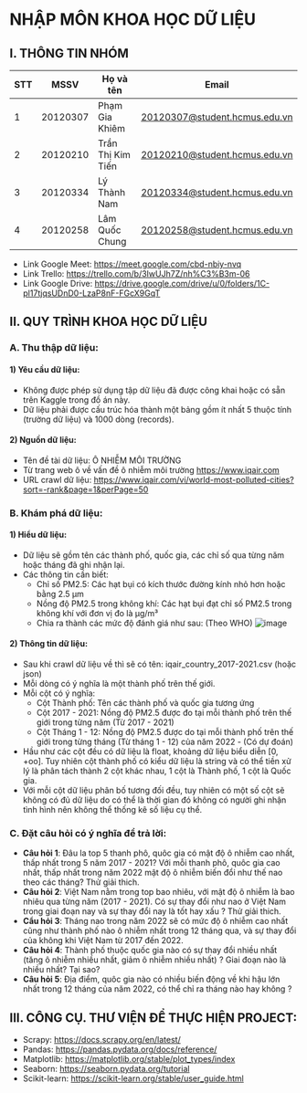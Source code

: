 # NHẬP MÔN KHOA HỌC DỮ LIỆU
## I. THÔNG TIN NHÓM
|**STT**|**MSSV**|**Họ và tên**|**Email**|
|---|--------|------|-------|
|1|20120307|Phạm Gia Khiêm|20120307@student.hcmus.edu.vn|
|2|20120210|Trần Thị Kim Tiến|20120210@student.hcmus.edu.vn|
|3|20120334|Lý Thành Nam|20120334@student.hcmus.edu.vn|
|4|20120258|Lâm Quốc Chung|20120258@student.hcmus.edu.vn|
- Link Google Meet: https://meet.google.com/cbd-nbiy-nvq
- Link Trello: https://trello.com/b/3IwUJh7Z/nh%C3%B3m-06
- Link Google Drive: https://drive.google.com/drive/u/0/folders/1C-pl17tjqsUDnD0-LzaP8nF-FGcX9GqT
## II. QUY TRÌNH KHOA HỌC DỮ LIỆU
### A. Thu thập dữ liệu: 
#### 1) Yêu cầu dữ liệu:
- Không được phép sử dụng tập dữ liệu đã được công khai hoặc có sẵn trên Kaggle trong đồ án này.
- Dữ liệu phải được cấu trúc hóa thành một bảng gồm ít nhất 5 thuộc tính (trường dữ liệu) và 1000 dòng (records).
#### 2) Nguồn dữ liệu:
- Tên đề tài dữ liệu: Ô NHIỄM MÔI TRƯỜNG
- Từ trang web ô về vấn đề ô nhiễm môi trường https://www.iqair.com
- URL crawl dữ liệu: https://www.iqair.com/vi/world-most-polluted-cities?sort=-rank&page=1&perPage=50
### B. Khám phá dữ liệu:
#### 1) Hiểu dữ liệu:
- Dữ liệu sẽ gồm tên các thành phố, quốc gia, các chỉ số qua từng năm hoặc tháng đã ghi nhận lại. 
- Các thông tin cần biết:
  - Chỉ số PM2.5: Các hạt bụi có kích thước đường kính nhỏ hơn hoặc bằng 2.5 µm
  - Nồng độ PM2.5 trong không khí: Các hạt bụi đạt chỉ số PM2.5 trong không khí với đơn vị đo là μg/m³
  - Chia ra thành các mức độ đánh giá như sau: (Theo WHO)
![image](https://user-images.githubusercontent.com/94270107/201021134-805bd9ff-b8de-4d30-b999-5c051296004e.png)
#### 2) Thông tin dữ liệu:
- Sau khi crawl dữ liệu về thì sẽ có tên: iqair_country_2017-2021.csv (hoặc json)
- Mỗi dòng có ý nghĩa là một thành phố trên thế giới.
- Mỗi cột có ý nghĩa:
  - Cột Thành phố: Tên các thành phố và quốc gia tương ứng
  - Cột 2017 - 2021: Nồng độ PM2.5 được đo tại mỗi thành phố trên thế giới trong từng năm (Từ 2017 - 2021)
  - Cột Tháng 1 - 12: Nồng độ PM2.5 được do tại mỗi thành phố trên thế giới trong từng tháng (Từ tháng 1 - 12) của năm 2022 - (Có dự đoán)
- Hầu như các cột đều có dữ liệu là float, khoảng dữ liệu biểu diễn [0, +oo]. Tuy nhiên cột thành phố có kiểu dữ liệu là string và có thể tiền xử lý là phân tách thành 2 cột khác nhau, 1 cột là Thành phố, 1 cột là Quốc gia.
- Với mỗi cột dữ liệu phân bố tương đối đều, tuy nhiên có một số cột sẽ không có đủ dữ liệu do có thể là thời gian đó không có người ghi nhận tình hình nên không thể thống kê số liệu cụ thể.
### C. Đặt câu hỏi có ý nghĩa để trả lời:
- **Câu hỏi 1**: Đâu la top 5 thanh phô, quôc gia có mật độ ô nhiễm cao nhất, thấp nhất trong 5 năm 2017 - 2021? Với mỗi thanh phô, quôc gia cao nhất, thấp nhất trong năm 2022 mật độ ô nhiễm biến đổi như thế nao theo
các tháng? Thử giải thich.
- **Câu hỏi 2**: Việt Nam nằm trong top bao nhiêu, với mật độ ô nhiễm là bao nhiêu qua từng năm (2017 - 2021). Có sự thay đổi như nao ở Việt Nam trong giai đoạn nay và sự thay đổi nay là tốt hay xấu ? Thử giải thich.
- **Cẩu hỏi 3**: Tháng nao trong năm 2022 sẽ có mức độ ô nhiễm cao nhất cũng như thành phố nào ô nhiễm nhất trong 12 tháng qua, và sự thay đổi của không khi Việt Nam từ 2017 đến 2022.
- **Câu hỏi 4**: Thành phố thuộc quốc gia nào có sự thay đổi nhiều nhất (tăng ô nhiễm nhiều nhất, giảm ô nhiễm nhiều nhất) ? Giai đoạn nào là nhiều nhất? Tại sao?
- **Câu hỏi 5**: Địa điểm, quôc gia nào có nhiều biến động về khi hậu lớn nhất trong 12 tháng của năm 2022, có thể chỉ ra tháng nào hay không ?
## III. CÔNG CỤ. THƯ VIỆN ĐỂ THỰC HIỆN PROJECT:
- Scrapy: https://docs.scrapy.org/en/latest/
- Pandas: https://pandas.pydata.org/docs/reference/
- Matplotlib: https://matplotlib.org/stable/plot_types/index
- Seaborn: https://seaborn.pydata.org/tutorial
- Scikit-learn: https://scikit-learn.org/stable/user_guide.html
